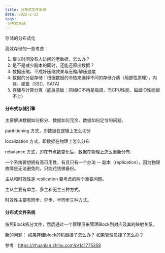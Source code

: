 ```yaml
---
title: 分布式文件系统
date: 2022-2-23
tags:
-分布式系统
---
```


存储的分布式化

高效存储的一些考虑：

1. 很长时间没有人访问的老数据，怎么办？
2. 是不是减少副本的同时，还能还原出数据？
3. 数据压缩，平成好压缩效果与压缩/解压速度
4. 数据的分层存储：根据数据的冷热来选择不同的存储介质（局部性原理），内存、硬盘（SSD、SATA)
5. 存储与计算分离（底层基础：网络IO不再是瓶颈，而CPU性能、磁盘IO性能跟不上）

#### 分布式存储引擎

主要解决数据如何拆分、数据如何冗余、数据如何定位的问题。

parititioning 方式，即数据在逻辑上怎么切分

localization 方式，即数据在物理上怎么分布

rebalance 方式，即在节点数变化后，数据在物理上怎么重新分布.

一个系统要想拥有高可用性，有且只有一个办法 -- 副本（replication），因为物理故障是无法避免的，只能花钱做备份。

主从和时效性是 replication 要考虑的两个重要问题。

主从主要有单主、多主和无主三种方式。

时效性主要有同步、异步、半同步三种方式。

#### 分布式文件系统

按照Block拆分文件，然后通过一个管理员来管理Block到对应及其的映射关系。

新的问题：
如果存储block的机器挂了怎么办？ 如果管理员挂了怎么办？

参考：https://zhuanlan.zhihu.com/p/141775358